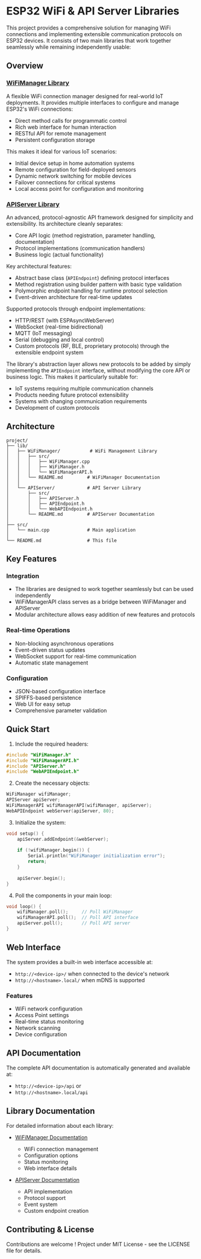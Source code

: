# ESP32 WiFi & API Server Libraries

This project provides a comprehensive solution for managing WiFi connections and implementing extensible communication protocols on ESP32 devices. It consists of two main libraries that work together seamlessly while remaining independently usable:

## Overview

### [WiFiManager Library](lib/WiFiManager/README.md)
A flexible WiFi connection manager designed for real-world IoT deployments. It provides multiple interfaces to configure and manage ESP32's WiFi connections:
- Direct method calls for programmatic control
- Rich web interface for human interaction
- RESTful API for remote management
- Persistent configuration storage

This makes it ideal for various IoT scenarios:
- Initial device setup in home automation systems
- Remote configuration for field-deployed sensors
- Dynamic network switching for mobile devices
- Failover connections for critical systems
- Local access point for configuration and monitoring

### [APIServer Library](lib/APIServer/README.md)
An advanced, protocol-agnostic API framework designed for simplicity and extensibility. Its architecture cleanly separates:
- Core API logic (method registration, parameter handling, documentation)
- Protocol implementations (communication handlers)
- Business logic (actual functionality)

Key architectural features:
- Abstract base class (`APIEndpoint`) defining protocol interfaces
- Method registration using builder pattern with basic type validation
- Polymorphic endpoint handling for runtime protocol selection
- Event-driven architecture for real-time updates

Supported protocols through endpoint implementations:
- HTTP/REST (with ESPAsyncWebServer)
- WebSocket (real-time bidirectional)
- MQTT (IoT messaging)
- Serial (debugging and local control)
- Custom protocols (RF, BLE, proprietary protocols) through the extensible endpoint system

The library's abstraction layer allows new protocols to be added by simply implementing the `APIEndpoint` interface, without modifying the core API or business logic. This makes it particularly suitable for:
- IoT systems requiring multiple communication channels
- Products needing future protocol extensibility
- Systems with changing communication requirements
- Development of custom protocols

## Architecture

```
project/
├── lib/
│   ├── WiFiManager/           # WiFi Management Library
│   │   ├── src/
│   │   │   ├── WiFiManager.cpp
│   │   │   ├── WiFiManager.h
│   │   │   └── WiFiManagerAPI.h
│   │   └── README.md         # WiFiManager Documentation
│   │
│   └── APIServer/            # API Server Library
│       ├── src/
│       │   ├── APIServer.h
│       │   ├── APIEndpoint.h
│       │   └── WebAPIEndpoint.h
│       └── README.md         # APIServer Documentation
│
├── src/
│   └── main.cpp              # Main application
│
└── README.md                 # This file
```

## Key Features

### Integration
- The libraries are designed to work together seamlessly but can be used independently
- WiFiManagerAPI class serves as a bridge between WiFiManager and APIServer
- Modular architecture allows easy addition of new features and protocols

### Real-time Operations
- Non-blocking asynchronous operations
- Event-driven status updates
- WebSocket support for real-time communication
- Automatic state management

### Configuration
- JSON-based configuration interface
- SPIFFS-based persistence
- Web UI for easy setup
- Comprehensive parameter validation

## Quick Start

1. Include the required headers:
```cpp
#include "WiFiManager.h"
#include "WiFiManagerAPI.h"
#include "APIServer.h"
#include "WebAPIEndpoint.h"
```

2. Create the necessary objects:
```cpp
WiFiManager wifiManager;
APIServer apiServer;
WiFiManagerAPI wifiManagerAPI(wifiManager, apiServer);
WebAPIEndpoint webServer(apiServer, 80);
```

3. Initialize the system:
```cpp
void setup() {
    apiServer.addEndpoint(&webServer);
    
    if (!wifiManager.begin()) {
        Serial.println("WiFiManager initialization error");
        return;
    }
    
    apiServer.begin();
}
```

4. Poll the components in your main loop:
```cpp
void loop() {
    wifiManager.poll();     // Poll WiFiManager
    wifiManagerAPI.poll();  // Poll API interface
    apiServer.poll();       // Poll API server
}
```

## Web Interface

The system provides a built-in web interface accessible at:
- `http://<device-ip>/` when connected to the device's network
- `http://<hostname>.local/` when mDNS is supported

### Features
- WiFi network configuration
- Access Point settings
- Real-time status monitoring
- Network scanning
- Device configuration

## API Documentation

The complete API documentation is automatically generated and available at:
- `http://<device-ip>/api` or
- `http://<hostname>.local/api`

## Library Documentation

For detailed information about each library:

- [WiFiManager Documentation](lib/WiFiManager/README.md)
  - WiFi connection management
  - Configuration options
  - Status monitoring
  - Web interface details

- [APIServer Documentation](lib/APIServer/README.md)
  - API implementation
  - Protocol support
  - Event system
  - Custom endpoint creation

## Contributing & License

Contributions are welcome !
Project under MIT License - see the LICENSE file for details.